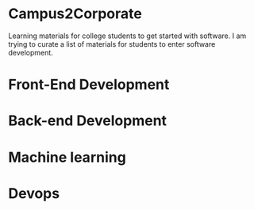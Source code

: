 # Campus2Corporate
Learning materials for college students to get started with software. I am trying to curate a list of materials for students to enter software development.

# Front-End Development

# Back-end Development

# Machine learning

# Devops 



